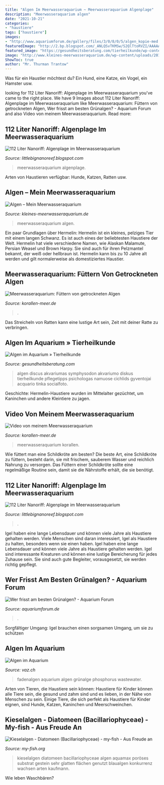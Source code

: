 ```yaml
---
title: "Algen Im Meerwasseraquarium ~ Meerwasseraquarium Algenplage"
description: "Meerwasseraquarium algen"
date: "2021-10-21"
categories:
- "haustiere"
tags: ["haustiere"]
images:
- "http://www.aquariumforum.de/gallery/files/3/0/8/0/5/algen_kopie-med.jpg"
featuredImage: "http://2.bp.blogspot.com/_ANLQSvTKMSw/S2QlTtoRVZI/AAAAAAAAAdw/1S_zOPNb-Ts/w1200-h630-p-k-no-nu/algenplage4.jpg"
featured_image: "https://gesundheitsberatung.com/tierheilkunde/wp-content/uploads/sites/5/Algen_Aquarium.jpg"
image: "http://www.kleines-meerwasseraquarium.de/wp-content/uploads/2012/10/Kalkrotalgen.jpg"
ShowToc: true
author: "Mr. Thurman Trantow"
---
```



Was für ein Haustier möchtest du? Ein Hund, eine Katze, ein Vogel, ein Hamster usw.

	

		
looking for 112 Liter Nanoriff: Algenplage im Meerwasseraquarium you've came to the right place. We have 9 Images about 112 Liter Nanoriff: Algenplage im Meerwasseraquarium like Meerwasseraquarium: Füttern von getrockneten Algen, Wer frisst am besten Grünalgen? - Aquarium Forum and also Video von meinem Meerwasseraquarium. Read more:
		
    
## 112 Liter Nanoriff: Algenplage Im Meerwasseraquarium

<img loading=lazy src="http://2.bp.blogspot.com/_ANLQSvTKMSw/S2QlTtoRVZI/AAAAAAAAAdw/1S_zOPNb-Ts/s320/algenplage4.jpg" onerror="this.onerror=null;this.src='https://tse1.mm.bing.net/th?id=OIP.JG2fTm7PaUVs9EHtoAcJywAAAA&amp;pid=15.1';" alt="112 Liter Nanoriff: Algenplage im Meerwasseraquarium">

_Source: littlebignanoreef.blogspot.com_

>meerwasseraquarium algenplage. 

	

Arten von Haustieren verfügbar: Hunde, Katzen, Ratten usw.

    
## Algen – Mein Meerwasseraquarium

<img loading=lazy src="http://www.kleines-meerwasseraquarium.de/wp-content/uploads/2012/10/Kalkrotalgen.jpg" onerror="this.onerror=null;this.src='https://tse1.mm.bing.net/th?id=OIP.p7vyFS2Hmrzsmn1gDuzoaAHaE8&amp;pid=15.1';" alt="Algen – Mein Meerwasseraquarium">

_Source: kleines-meerwasseraquarium.de_

>meerwasseraquarium algen. 

	

Ein paar Grundlagen über Hermelin:
Hermelin ist ein kleines, pelziges Tier mit einem langen Schwanz. Es ist auch eines der beliebtesten Haustiere der Welt. Hermelin hat viele verschiedene Namen, wie Alaskan Malamute, Persian Weasel und Brown Harpy. Sie sind auch für ihren Pelzmantel bekannt, der weiß oder hellbraun ist. Hermelin kann bis zu 10 Jahre alt werden und gilt normalerweise als domestiziertes Haustier.

    
## Meerwasseraquarium: Füttern Von Getrockneten Algen

<img loading=lazy src="https://korallen-meer.de/wp-content/uploads/2015/10/algen.jpg" onerror="this.onerror=null;this.src='https://tse3.mm.bing.net/th?id=OIP.jvWrHDmGLs31QDgPHkKKWgHaD3&amp;pid=15.1';" alt="Meerwasseraquarium: Füttern von getrockneten Algen">

_Source: korallen-meer.de_

>. 

	

Das Streicheln von Ratten kann eine lustige Art sein, Zeit mit deiner Ratte zu verbringen.

    
## Algen Im Aquarium » Tierheilkunde

<img loading=lazy src="https://gesundheitsberatung.com/tierheilkunde/wp-content/uploads/sites/5/Algen_Aquarium.jpg" onerror="this.onerror=null;this.src='https://tse1.mm.bing.net/th?id=OIP.qKajwK97owapVQozlzYTZAHaE8&amp;pid=15.1';" alt="Algen im Aquarium » Tierheilkunde">

_Source: gesundheitsberatung.com_

>algen discus akvariumas symphysodon akvariumo diskus tierheilkunde pflegetipps psichologas namuose cichlids gyventojai acquario tinka socialfoto. 

	

Geschichte: Hermelin-Haustiere wurden im Mittelalter gezüchtet, um Kaninchen und andere Kleintiere zu jagen.

    
## Video Von Meinem Meerwasseraquarium

<img loading=lazy src="https://korallen-meer.de/wp-content/uploads/2016/01/DSC05819.jpg" onerror="this.onerror=null;this.src='https://tse1.mm.bing.net/th?id=OIP.zr_s_u9NsoSalQyY6dtwYwHaDE&amp;pid=15.1';" alt="Video von meinem Meerwasseraquarium">

_Source: korallen-meer.de_

>meerwasseraquarium korallen. 

	

Wie füttert man eine Schildkröte am besten?
Die beste Art, eine Schildkröte zu füttern, besteht darin, sie mit frischem, sauberem Wasser und reichlich Nahrung zu versorgen. Das Füttern einer Schildkröte sollte eine regelmäßige Routine sein, damit sie die Nährstoffe erhält, die sie benötigt.

    
## 112 Liter Nanoriff: Algenplage Im Meerwasseraquarium

<img loading=lazy src="http://2.bp.blogspot.com/_ANLQSvTKMSw/S2QlTtoRVZI/AAAAAAAAAdw/1S_zOPNb-Ts/w1200-h630-p-k-no-nu/algenplage4.jpg" onerror="this.onerror=null;this.src='https://tse3.mm.bing.net/th?id=OIP.GpevQ6c5a-IdwrXlhfgHpwHaFj&amp;pid=15.1';" alt="112 Liter Nanoriff: Algenplage im Meerwasseraquarium">

_Source: littlebignanoreef.blogspot.com_

>. 

	

Igel haben eine lange Lebensdauer und können viele Jahre als Haustiere gehalten werden.
Viele Menschen sind daran interessiert, Igel als Haustiere zu halten, besonders wenn sie einen haben. Igel haben eine lange Lebensdauer und können viele Jahre als Haustiere gehalten werden. Igel sind interessante Kreaturen und können eine lustige Bereicherung für jedes Zuhause sein. Sie sind auch gute Begleiter, vorausgesetzt, sie werden richtig gepflegt.

    
## Wer Frisst Am Besten Grünalgen? - Aquarium Forum

<img loading=lazy src="http://www.aquariumforum.de/gallery/files/3/0/8/0/5/algen_kopie-med.jpg" onerror="this.onerror=null;this.src='https://tse2.mm.bing.net/th?id=OIP.wsqPVcLSb1QLuhFBPl_HBwHaE8&amp;pid=15.1';" alt="Wer frisst am besten Grünalgen? - Aquarium Forum">

_Source: aquariumforum.de_

>. 

	

Sorgfältiger Umgang: Igel brauchen einen sorgsamen Umgang, um sie zu schützen

    
## Algen Im Aquarium

<img loading=lazy src="http://www.vaz.ch/images/fadenalge-gruen_50554654.jpg" onerror="this.onerror=null;this.src='https://tse3.mm.bing.net/th?id=OIP.jQXjjjUxA5TcVtYggtdHPgHaFj&amp;pid=15.1';" alt="Algen im Aquarium">

_Source: vaz.ch_

>fadenalgen aquarium algen grünalge phosphorus wastewater. 

	

Arten von Tieren, die Haustiere sein können:
Haustiere für Kinder können alle Tiere sein, die gesund und zahm sind und es lieben, in der Nähe von Menschen zu sein. Einige Tiere, die sich perfekt als Haustiere für Kinder eignen, sind Hunde, Katzen, Kaninchen und Meerschweinchen.

    
## Kieselalgen - Diatomeen (Bacillariophyceae) - My-fish - Aus Freude An

<img loading=lazy src="https://my-fish.org/wp-content/uploads/2013/08/AlgenAQ_Kieselalgen_diatomeen_stein.jpg" onerror="this.onerror=null;this.src='https://tse3.mm.bing.net/th?id=OIP.7ft3SxxJhUamw-ta_lCQHgHaFj&amp;pid=15.1';" alt="Kieselalgen - Diatomeen (Bacillariophyceae) - my-fish - Aus Freude an">

_Source: my-fish.org_

>kieselalgen diatomeen bacillariophyceae algen aquamax poröses substrat gestein sehr glatten flächen genutzt blaualgen konkurrenz wachsen arten kaufmann. 

	

Wie leben Waschbären?

